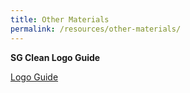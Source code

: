```yaml
---
title: Other Materials
permalink: /resources/other-materials/
---
```


**SG Clean Logo Guide**

[Logo Guide](/files/logo-guide.pdf/)<br>
